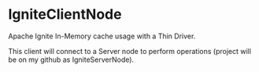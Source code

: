 # IgniteClientNode
Apache Ignite In-Memory cache usage with a Thin Driver.

This client will connect to a Server node to perform operations (project will be on my github as IgniteServerNode).
